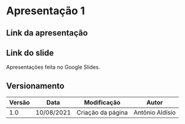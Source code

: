 # Apresentação 1

## Link da apresentação




## Link do slide

Apresentações feita no Google Slides.



#### 

## Versionamento
<center>

| Versão | Data | Modificação | Autor |
|--|--|--|--|
| 1.0  | 10/08/2021 | Criação da página| Antônio Aldísio |


</center>
